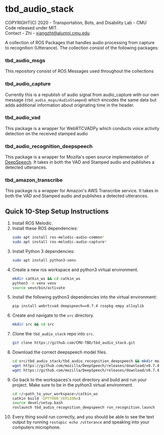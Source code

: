 # tbd_audio_stack
COPYRIGHT(C) 2020 - Transportation, Bots, and Disability Lab - CMU  
Code released under MIT.  
Contact - Zhi - xiangzht@alumni.cmu.edu

A collection of ROS Packages that handles audio processing from capture to recognition (Utterance). The collection consist of the following packages:

### tbd_audio_msgs
This repository consist of ROS Messages used throughout the collections

### tbd_audio_capture
Currently this is a republish of audio signal from audio_capture with our own message (`tbd_audio_msgs/AudioStamped`) which encodes the same data but adds additional information about originating time in the header.

### tbd_audio_vad
This package is a wrapper for WebRTCVADPy which conducts voice activity detection on the received stamped audio

### tbd_audio_recognition_deepspeech 
This package is a wrapper for Mozilla's open source implementation of [DeepSpeech](https://github.com/mozilla/DeepSpeech). It takes in both the VAD and Stamped audio and publishes a detected utterances.

### tbd_amazon_transcribe
This package is a wrapper for Amazon's AWS Transcribe service.  It takes in both the VAD and Stamped audio and publishes a detected utterances.

## Quick 10-Step Setup Instructions

1. Install ROS Melodic.
2. Install these ROS dependencies:
   ```bash
   sudo apt install ros-melodic-audio-common*
   sudo apt install ros-melodic-audio-capture*
   ```
3. Install Python 3 dependencies:
    ```bash
    sudo apt install python3-venv
    ```
4. Create a new ros workspace and python3 virtual environment.
    ```bash
    mkdir catkin_ws && cd catkin_ws
    python3 -m venv venv
    source vevn/bin/activate
    ```
5. Install the following python3 dependencies into the virtual environment:
    ```bash
    pip install webrtcvad deepspeech==0.7.4 rospkg empy alloylib
    ```
6. Create and navigate to the `src` directory.
   ```bash
   mkdir src && cd src
   ```
7. Clone the `tbd_audio_stack` repo into `src`.
    ```bash
    git clone https://github.com/CMU-TBD/tbd_audio_stack.git
    ```
8. Download the correct deepspeech model files.
   ```bash
   cd src/tbd_audio_stack/tbd_audio_recognition_deepspeech && mkdir models && cd models
   wget https://github.com/mozilla/DeepSpeech/releases/download/v0.7.4/deepspeech-0.7.4-models.pbmm
   wget https://github.com/mozilla/DeepSpeech/releases/download/v0.7.4/deepspeech-0.7.4-models.scorer
   ```
9.  Go back to the workspaces's root directory and build and run your project. Make sure to be in the python3 virtual environment.
    ```bash
    cd ~/<path_to_your_workspace>/catkin_ws
    catkin build -DPYTHON_VERSION=3
    source devel/setup.bash
    roslaunch tbd_audio_recognition_deepspeech run_recognition.launch
    ```
10. Every thing sould run correctly, and you should be able to see the text output by running `rostopic echo /utterance` and speaking into your computers microphone.



